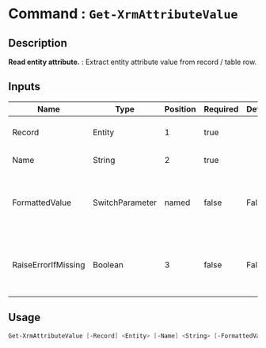 ﻿# Command : `Get-XrmAttributeValue` 

## Description

**Read entity attribute.** : Extract entity attribute value from record / table row.

## Inputs

Name|Type|Position|Required|Default|Description
----|----|--------|--------|-------|-----------
Record|Entity|1|true||Entity record / table row (Entity).
Name|String|2|true||Attribute (Column) name.
FormattedValue|SwitchParameter|named|false|False|Specify if expected value should be provided from FormattedValues <> raw value.
RaiseErrorIfMissing|Boolean|3|false|False|If true, throws an exception if attribute/column is not present in row / record. Else, ignore.


## Usage

```Powershell 
Get-XrmAttributeValue [-Record] <Entity> [-Name] <String> [-FormattedValue] [[-RaiseErrorIfMissing] <Boolean>] [<CommonParameters>]
``` 


